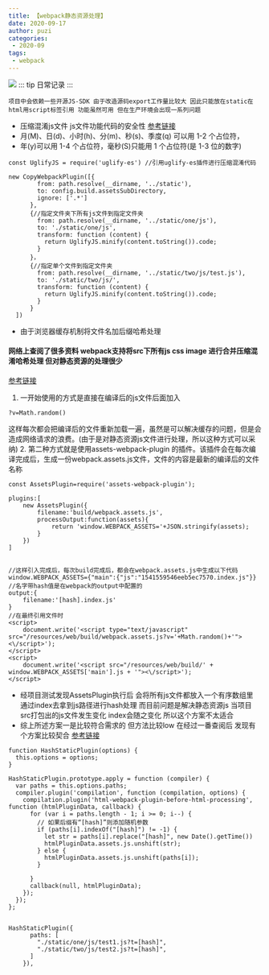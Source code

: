 ```yaml
---
title: 【webpack静态资源处理】
date: 2020-09-17
author: puzi
categories:
 - 2020-09
tags:
 - webpack
---
```

![](https://w.wallhaven.cc/full/j3/wallhaven-j39mjq.jpg)
::: tip
日常记录
:::

```
项目中会依赖一些开源JS-SDK 由于改造源码export工作量比较大 因此只能放在static在html用script标签引用 功能虽然可用 但在生产环境会出现一系列问题
```

- 压缩混淆js文件 js文件功能代码的安全性  [参考链接](https://github.com/mishoo/UglifyJS2/tree/harmony)
- 月(M)、日(d)、小时(h)、分(m)、秒(s)、季度(q) 可以用 1-2 个占位符，
- 年(y)可以用 1-4 个占位符，毫秒(S)只能用 1 个占位符(是 1-3 位的数字)

```
const UglifyJS = require('uglify-es') //引用uglify-es插件进行压缩混淆代码

new CopyWebpackPlugin([{
        from: path.resolve(__dirname, '../static'),
        to: config.build.assetsSubDirectory,
        ignore: ['.*']
      },
      {//指定文件夹下所有js文件到指定文件夹
        from: path.resolve(__dirname, '../static/one/js'),
        to: './static/one/js',
        transform: function (content) {
          return UglifyJS.minify(content.toString()).code;
        }
      }，
      {//指定单个文件到指定文件夹
        from: path.resolve(__dirname, '../static/two/js/test.js'),
        to: './static/two/js/',
        transform: function (content) {
          return UglifyJS.minify(content.toString()).code;
        }
      }
  ])
```
- 由于浏览器缓存机制将文件名加后缀哈希处理
#### 网络上查阅了很多资料 webpack支持将src下所有js css image 进行合并压缩混淆哈希处理 但对静态资源的处理很少
[参考链接](https://blog.csdn.net/beiweideqidaozhe/article/details/62048290)
1. 一开始使用的方式是直接在编译后的js文件后面加入
```
?v=Math.random()
```
这样每次都会把编译后的文件重新加载一遍，虽然是可以解决缓存的问题，但是会造成网络请求的浪费。(由于是对静态资源js文件进行处理，所以这种方式可以采纳)
2. 第二种方式就是使用assets-webpack-plugin 的插件。该插件会在每次编译完成后，生成一份webpack.assets.js文件，文件的内容是最新的编译后的文件名称
```
const AssetsPlugin=require('assets-webpack-plugin');

plugins:[
    new AssetsPlugin({
        filename:'build/webpack.assets.js',
        processOutput:function(assets){
            return 'window.WEBPACK_ASSETS='+JSON.stringify(assets);
        }
    })
]


//这样引入完成后，每次build完成后，都会在webpack.assets.js中生成以下代码
window.WEBPACK_ASSETS={"main":{"js":"1541559546eeb5ec7570.index.js"}}
//名字带hash值是在webpack的output中配置的
output:{
    filename:'[hash].index.js'
}
//在最终引用文件时
<script>
    document.write('<script type="text/javascript" src="/resources/web/build/webpack.assets.js?v='+Math.random()+'"><\/script>');
</script>
<script>
    document.write('<script src="/resources/web/build/' + window.WEBPACK_ASSETS['main'].js + '"><\/script>');
</script>
```
- 经项目测试发现AssetsPlugin执行后 会将所有js文件都放入一个有序数组里 通过index去拿到js路径进行hash处理 而目前问题是解决静态资源js 当项目src打包出的js文件发生变化 index会随之变化 所以这个方案不太适合
- 综上所述方案一是比较符合需求的 但方法比较low 在经过一番查阅后 发现有个方案比较契合
[参考链接](https://www.cnblogs.com/haogj/p/5649670.html)
```
function HashStaticPlugin(options) {
  this.options = options;
}

HashStaticPlugin.prototype.apply = function (compiler) {
  var paths = this.options.paths;
  compiler.plugin('compilation', function (compilation, options) {
    compilation.plugin('html-webpack-plugin-before-html-processing', function (htmlPluginData, callback) {
      for (var i = paths.length - 1; i >= 0; i--) {
        // 如果后缀有“[hash]”则添加随机参数
        if (paths[i].indexOf("[hash]") != -1) {
          let str = paths[i].replace("[hash]", new Date().getTime())
          htmlPluginData.assets.js.unshift(str);
        } else {
          htmlPluginData.assets.js.unshift(paths[i]);
        }

      }
      callback(null, htmlPluginData);
    });
  });
};


HashStaticPlugin({
      paths: [
        "./static/one/js/test1.js?t=[hash]",
        "./static/two/js/test2.js?t=[hash]",
      ]
    }),
```

